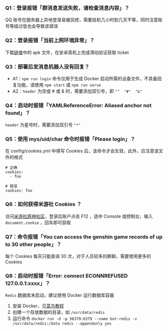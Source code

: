 ### Q1：登录报错「群消息发送失败，请检查消息内容」？
QQ 账号在服务器上异地登录易被风控，需要挂机几小时到几天不等，同时注意账号等级过低也会导致该错误

### Q2：登录报错「当前上网环境异常」？
下载[链接](https://github.com/mzdluo123/TxCaptchaHelper/releases)中的 apk 文件，在安卓真机上完成滑动验证获取 ticket

### Q3：部署后发消息机器人没有回复？
- A1：`npm run login` 命令仅用于生成 Docker 启动所需的设备文件，不具备回复功能，请使用 `npm start` 或 `npm run serve`
- A2：`header` 为空或 # 或 & 时，需要添加双引号，即 `""  "#"  "&"`

### Q4：启动时报错「YAMLReferenceError: Aliased anchor not found」？
`header` 为星号时，需要添加双引号 `"*"`

### Q5：使用 mys/uid/char 命令时报错「Please login」？
在 config/cookies.yml 中填写 Cookies 后，该命令才会生效，此外，应注意该文件的格式
```
# 正确
cookies:
  - foo
  
# 错误
cookies: foo
```

### Q6：如何获得米游社 Cookies ？
访问[米游社原神社区](https://bbs.mihoyo.com/ys/)，登录后账户点击 F12 ，选中 Console 或控制台，输入 `document.cookie` ，回车即可获取

### Q7：命令报错「You can access the genshin game records of up to 30 other people」？
每个 Cookies 每天只能查询 30 次，对于人员较多的群聊，需要使用更多的 Cookies

### Q8：启动时报错「Error: connect ECONNREFUSED 127.0.0.1:xxxx」？
`Redis` 数据库未启动，建议使用 Docker 运行数据库容器
1. 安装 Docker，见[菜鸟教程](https://www.runoob.com/docker/centos-docker-install.html)
2. 创建一个存放数据的目录，如 `/usr/data/redis`
3. 运行命令 `docker run -d -p 56379:6379 --name bot-redis -v /usr/data/redis:/data redis --appendonly yes`
